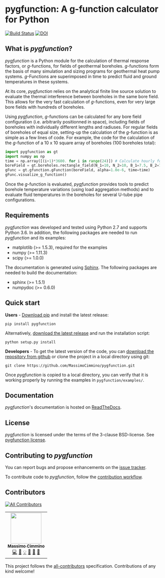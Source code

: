 # pygfunction: A g-function calculator for Python

[![Build Status](https://travis-ci.org/MassimoCimmino/pygfunction.svg?branch=master)](https://travis-ci.org/MassimoCimmino/pygfunction)
[![DOI](https://zenodo.org/badge/100305705.svg)](https://zenodo.org/badge/latestdoi/100305705)


## What is *pygfunction*?

*pygfunction* is a Python module for the calculation of thermal response
factors, or *g*-functions, for fields of geothermal boreholes. *g*-functions
form the basis of many simulation and sizing programs for geothermal heat pump
systems. *g*-Functions are superimposed in time to predict fluid and ground
temperatures in these systems.

At its core, *pygfunction* relies on the analytical finite line source solution
to evaluate the thermal interference between boreholes in the same bore field.
This allows for the very fast calculation of *g*-functions, even for very large
bore fields with hundreds of boreholes.

Using *pygfunction*, *g*-functions can be calculated for any bore field
configuration (i.e. arbitrarily positionned in space), including fields of
boreholes with individually different lengths and radiuses. For regular fields
of boreholes of equal size, setting-up the calculation of the *g*-function is
as simple as a few lines of code. For example, the code for the calculation of
the *g*-function of a 10 x 10 square array of boreholes (100 boreholes
total):

```python
import pygfunction as gt
import numpy as np
time = np.array([(i+1)*3600. for i in range(24)]) # Calculate hourly for one day
boreField = gt.boreholes.rectangle_field(N_1=10, N_2=10, B_1=7.5, B_2=7.5, H=150., D=4., r_b=0.075)
gFunc = gt.gfunction.gFunction(boreField, alpha=1.0e-6, time=time)
gFunc.visualize_g_function()
```

Once the *g*-function is evaluated, *pygfunction* provides tools to predict
borehole temperature variations (using load aggregation methods) and to evaluate
fluid temperatures in the boreholes for several U-tube pipe configurations.


## Requirements

*pygfunction* was developed and tested using Python 2.7 and supports Python 3.6. In addition, the
following packages are needed to run *pygfunction* and its examples:
- matplotlib (>= 1.5.3), required for the examples
- numpy (>= 1.11.3)
- scipy (>= 1.0.0)

The documentation is generated using [Sphinx](http://www.sphinx-doc.org). The
following packages are needed to build the documentation:
- sphinx (>= 1.5.1)
- numpydoc (>= 0.6.0)


## Quick start

**Users** - [Download pip](https://pip.pypa.io/en/latest/) and install the latest release:

```
pip install pygfunction
```

Alternatively, [download the latest release](https://github.com/MassimoCimmino/pygfunction/releases) and run the installation script:

```
python setup.py install
```

**Developers** - To get the latest version of the code, you can [download the
repository from github](https://github.com/MassimoCimmino/pygfunction) or clone
the project in a local directory using git:

```
git clone https://github.com/MassimoCimmino/pygfunction.git
```

Once *pygfunction* is copied to a local directory, you can verify that it is
working properly by running the examples in `pygfunction/examples/`.


## Documentation

*pygfunction*'s documentation is hosted on
[ReadTheDocs](https://pygfunction.readthedocs.io).


## License

*pygfunction* is licensed under the terms of the 3-clause BSD-license.
See [pygfunction license](LICENSE.md).


## Contributing to *pygfunction*

You can report bugs and propose enhancements on the
[issue tracker](https://github.com/MassimoCimmino/pygfunction/issues).

To contribute code to *pygfunction*, follow the
[contribution workflow](CONTRIBUTING.md).


## Contributors

<!-- ALL-CONTRIBUTORS-BADGE:START - Do not remove or modify this section -->
[![All Contributors](https://img.shields.io/badge/all_contributors-1-orange.svg?style=flat-square)](#contributors-)
<!-- ALL-CONTRIBUTORS-BADGE:END -->

<!-- ALL-CONTRIBUTORS-LIST:START - Do not remove or modify this section -->
<!-- prettier-ignore-start -->
<!-- markdownlint-disable -->
<table>
  <tr>
    <td align="center"><a href="https://www.polymtl.ca/expertises/en/cimmino-massimo"><img src="https://avatars.githubusercontent.com/u/23085996?v=4?s=100" width="100px;" alt=""/><br /><sub><b>Massimo Cimmino</b></sub></a><br /><a href="https://github.com/MassimoCimmino/pygfunction/commits?author=MassimoCimmino" title="Code">💻</a> <a href="https://github.com/MassimoCimmino/pygfunction/commits?author=MassimoCimmino" title="Documentation">📖</a> <a href="#example-MassimoCimmino" title="Examples">💡</a> <a href="#ideas-MassimoCimmino" title="Ideas, Planning, & Feedback">🤔</a> <a href="#maintenance-MassimoCimmino" title="Maintenance">🚧</a> <a href="https://github.com/MassimoCimmino/pygfunction/pulls?q=is%3Apr+reviewed-by%3AMassimoCimmino" title="Reviewed Pull Requests">👀</a></td>
  </tr>
</table>

<!-- markdownlint-restore -->
<!-- prettier-ignore-end -->

<!-- ALL-CONTRIBUTORS-LIST:END -->

This project follows the [all-contributors](https://github.com/all-contributors/all-contributors) specification. Contributions of any kind welcome!
